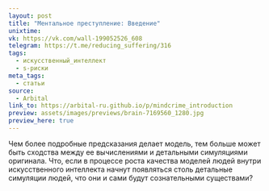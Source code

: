 ```yaml
---
layout: post
title: "Ментальное преступление: Введение"
unixtime: 
vk: https://vk.com/wall-199052526_608
telegram: https://t.me/reducing_suffering/316
tags:
  - искусственный_интеллект
  - s-риски
meta_tags:
  - статьи
source:
  - Arbital
link_to: https://arbital-ru.github.io/p/mindcrime_introduction
preview: assets/images/previews/brain-7169560_1280.jpg
preview_here: true
---
```

Чем более подробные предсказания делает модель, тем больше может быть сходства между ее вычислениями и детальными симуляциями оригинала. Что, если в процессе роста качества моделей людей внутри искусственного интеллекта начнут появляться столь детальные симуляции людей, что они и сами будут сознательными существами?

